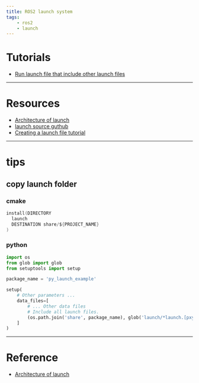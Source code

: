 ```yaml
---
title: ROS2 launch system
tags:
    - ros2
    - launch
---
```


# Tutorials
- [Run launch file that include other launch files](launch_with_include.md)


---

# Resources
- [Architecture of launch](https://github.com/ros2/launch/blob/humble/launch/doc/source/architecture.rst#id71)
- [launch source guthub](https://github.com/ros2/launch/tree/humble/launch)
- [Creating a launch file tutorial](https://docs.ros.org/en/humble/Tutorials/Intermediate/Launch/Creating-Launch-Files.html)


---

# tips
## copy launch folder
### cmake

```c
install(DIRECTORY
  launch
  DESTINATION share/${PROJECT_NAME}
)
```

### python

```python
import os
from glob import glob
from setuptools import setup

package_name = 'py_launch_example'

setup(
    # Other parameters ...
    data_files=[
        # ... Other data files
        # Include all launch files.
        (os.path.join('share', package_name), glob('launch/*launch.[pxy][yma]*'))
    ]
)
```



---

# Reference
- [Architecture of launch](https://github.com/ros2/launch/blob/humble/launch/doc/source/architecture.rst)
